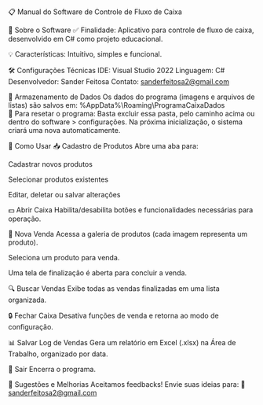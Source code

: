 📋 Manual do Software de Controle de Fluxo de Caixa

📌 Sobre o Software
✅ Finalidade: Aplicativo para controle de fluxo de caixa, desenvolvido em C# como projeto educacional.

💡 Características: Intuitivo, simples e funcional.

🛠️ Configurações Técnicas
IDE: Visual Studio 2022
Linguagem: C#
Desenvolvedor: Sander Feitosa
Contato: sanderfeitosa2@gmail.com

📂 Armazenamento de Dados
  Os dados do programa (imagens e arquivos de listas) são salvos em: %AppData%\Roaming\ProgramaCaixaDados\
🔹 Para resetar o programa: Basta excluir essa pasta, pelo caminho acima ou dentro do software > configurações. Na próxima inicialização, o sistema criará uma nova automaticamente.

🎯 Como Usar
📥 Cadastro de Produtos
  Abre uma aba para:
  
  Cadastrar novos produtos
  
  Selecionar produtos existentes
  
  Editar, deletar ou salvar alterações

💵 Abrir Caixa
  Habilita/desabilita botões e funcionalidades necessárias para operação.

🛒 Nova Venda
  Acessa a galeria de produtos (cada imagem representa um produto).

  Seleciona um produto para venda.

  Uma tela de finalização é aberta para concluir a venda.

🔍 Buscar Vendas
  Exibe todas as vendas finalizadas em uma lista organizada.

🔒 Fechar Caixa
  Desativa funções de venda e retorna ao modo de configuração.

📊 Salvar Log de Vendas
  Gera um relatório em Excel (.xlsx) na Área de Trabalho, organizado por data.

🚪 Sair
  Encerra o programa.

📩 Sugestões e Melhorias
Aceitamos feedbacks! Envie suas ideias para:
📧 sanderfeitosa2@gmail.com
